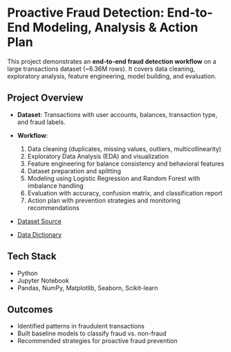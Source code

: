 # Proactive Fraud Detection: End-to-End Modeling, Analysis & Action Plan

This project demonstrates an **end-to-end fraud detection workflow** on a large transactions dataset (~6.36M rows). It covers data cleaning, exploratory analysis, feature engineering, model building, and evaluation.

## Project Overview
- **Dataset**: Transactions with user accounts, balances, transaction type, and fraud labels.
- **Workflow**:
  1. Data cleaning (duplicates, missing values, outliers, multicollinearity)
  2. Exploratory Data Analysis (EDA) and visualization
  3. Feature engineering for balance consistency and behavioral features
  4. Dataset preparation and splitting
  5. Modeling using Logistic Regression and Random Forest with imbalance handling
  6. Evaluation with accuracy, confusion matrix, and classification report
  7. Action plan with prevention strategies and monitoring recommendations
 
- [Dataset Source](https://drive.usercontent.google.com/download?id=1VNpyNkGxHdskfdTNRSjjyNa5qC9u0JyV&export=download&authuser=0)
- [Data Dictionary](https://drive.usercontent.google.com/download?id=1VNpyNkGxHdskfdTNRSjjyNa5qC9u0JyV&export=download&authuser=0)

## Tech Stack
- Python
- Jupyter Notebook
- Pandas, NumPy, Matplotlib, Seaborn, Scikit-learn

## Outcomes
- Identified patterns in fraudulent transactions
- Built baseline models to classify fraud vs. non-fraud
- Recommended strategies for proactive fraud prevention
